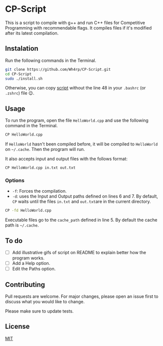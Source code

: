 # CP-Script
This is a script to compile with g++ and run C++ files for Competitive Programming with recommendable flags. It compiles files if it's modified after its latest compilation. 

## Instalation
Run the following commands in the Terminal.
```bash
git clone https://github.com/Wh4rp/CP-Script.git
cd CP-Script
sudo ./install.sh
```
Otherwise, you can copy [script](CP.sh) without the line 48 in your `.bashrc` (or `.zshrc`) file 😉.

## Usage
To run the program, open the file `HelloWorld.cpp` and use the following command in the Terminal.
```bash
CP HelloWorld.cpp
``` 
If `HelloWorld` hasn't been compiled before, it will be compiled to `HelloWorld` on `~/.cache`. Then the program will run. 

It also accepts input and output files with the follows format:
```bash
CP HelloWorld.cpp in.txt out.txt
```

### Options
- `-f`: Forces the compilation.
- `-d`: uses the Input and Output paths defined on lines 6 and 7. By default, `CP` waits until the files `in.txt` and `out.txt`are in the current directory.

```bash
CP -fd HelloWorld.cpp
```
Executable files go to the `cache_path` defined in line 5. By default the cache path is `~/.cache`.

## To do
- [ ] Add illustrative gifs of script on README to explain better how the program works.
- [ ] Add a Help option.
- [ ] Edit the Paths option.

## Contributing
Pull requests are welcome. For major changes, please open an issue first to discuss what you would like to change.

Please make sure to update tests.

## License
[MIT](https://choosealicense.com/licenses/mit/)
